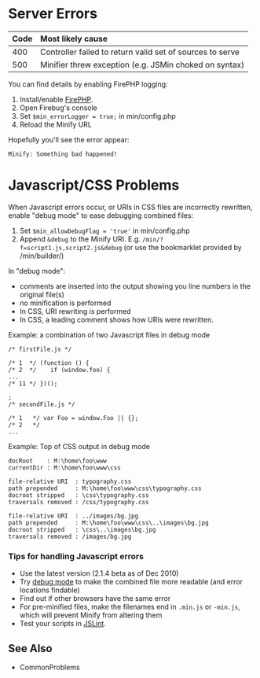 # Server Errors #

| **Code** | **Most likely cause** |
|:---------|:----------------------|
| 400 | Controller failed to return valid set of sources to serve |
| 500 | Minifier threw exception (e.g. JSMin choked on syntax) |

You can find details by enabling FirePHP logging:

  1. Install/enable [FirePHP](https://addons.mozilla.org/en-US/firefox/addon/6149).
  1. Open Firebug's console
  1. Set `$min_errorLogger = true;` in min/config.php
  1. Reload the Minify URL

Hopefully you'll see the error appear:

```
Minify: Something bad happened!
```

# Javascript/CSS Problems #

When Javascript errors occur, or URIs in CSS files are incorrectly rewritten, enable "debug mode" to ease debugging combined files:

  1. Set `$min_allowDebugFlag = 'true'` in min/config.php
  1. Append `&debug` to the Minify URI. E.g. `/min/?f=script1.js,script2.js&debug` (or use the bookmarklet provided by /min/builder/)

In "debug mode":

  * comments are inserted into the output showing you line numbers in the original file(s)
  * no minification is performed
  * In CSS, URI rewriting _is_ performed
  * In CSS, a leading comment shows how URIs were rewritten.

Example: a combination of two Javascript files in debug mode

```
/* firstFile.js */

/* 1  */ (function () {
/* 2  */ 	if (window.foo) {
...
/* 11 */ })();

;
/* secondFile.js */

/* 1   */ var Foo = window.Foo || {};
/* 2   */
...
```

Example: Top of CSS output in debug mode

```
docRoot    : M:\home\foo\www
currentDir : M:\home\foo\www\css

file-relative URI  : typography.css
path prepended     : M:\home\foo\www\css\typography.css
docroot stripped   : \css\typography.css
traversals removed : /css/typography.css

file-relative URI  : ../images/bg.jpg
path prepended     : M:\home\foo\www\css\..\images\bg.jpg
docroot stripped   : \css\..\images\bg.jpg
traversals removed : /images/bg.jpg
```

### Tips for handling Javascript errors ###

  * Use the latest version (2.1.4 beta as of Dec 2010)
  * Try [debug mode](#Javascript/CSS_Problems.md) to make the combined file more readable (and error locations findable)
  * Find out if other browsers have the same error
  * For pre-minified files, make the filenames end in `.min.js` or `-min.js`, which will prevent Minify from altering them
  * Test your scripts in [JSLint](http://www.jslint.com/).

## See Also ##

  * CommonProblems